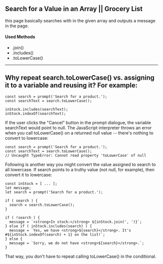 ## Search for a Value in an Array || Grocery List

this page basically searches with in the given array
and outputs a message in the page.

#### Used Methods

- .join()
- .includes()
- .toLowerCase()

---

## Why repeat search.toLowerCase() vs. assigning it to a variable and reusing it? For example:

```
const search = prompt('Search for a product.');
const searchText = search.toLowerCase();
```

```
inStock.includes(searchText);
inStock.indexOf(searchText);
```

If the user clicks the "Cancel" button in the prompt dialogue, the variable searchText would point to null. The JavaScript interpreter throws an error when you call toLowerCase() on a returned null value -- there's nothing to convert to lowercase:

```
const search = prompt('Search for a product.');
const searchText = search.toLowerCase();
// Uncaught TypeError: Cannot read property 'toLowerCase' of null
```

Following is another way you might convert the value assigned to search to all lowercase. If search points to a truthy value (not null, for example), then convert it to lowercase:

```
const inStock = [ ... ];
let message;
let search = prompt('Search for a product.');

if ( search ) {
  search = search.toLowerCase();
}

if ( !search ) {
  message = `<strong>In stock:</strong> ${inStock.join(', ')}`;
} else if ( inStock.includes(search) ) {
  message = `Yes, we have <strong>${search}</strong>. It's #${inStock.indexOf(search) + 1} on the list!`;
} else {
  message = `Sorry, we do not have <strong>${search}</strong>.`;
}
```

That way, you don't have to repeat calling toLowerCase() in the conditional.
